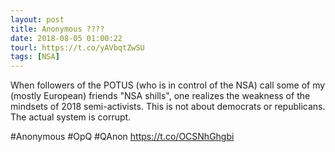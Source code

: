 ```yaml
---
layout: post
title: Anonymous ????
date: 2018-08-05 01:00:22
tourl: https://t.co/yAVbqtZwSU
tags: [NSA]
---
```

When followers of the POTUS (who is in control of the NSA) call some of my (mostly European) friends "NSA shills", one realizes the weakness of the mindsets of 2018 semi-activists. 
This is not about democrats or republicans. 
The actual system is corrupt.

#Anonymous #OpQ #QAnon https://t.co/OCSNhGhgbi